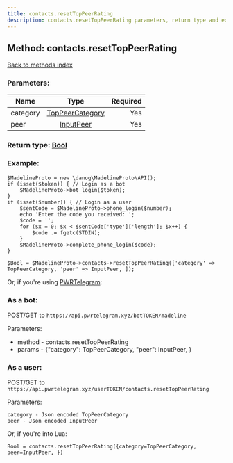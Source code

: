 ```yaml
---
title: contacts.resetTopPeerRating
description: contacts.resetTopPeerRating parameters, return type and example
---
```

## Method: contacts.resetTopPeerRating  
[Back to methods index](index.md)


### Parameters:

| Name     |    Type       | Required |
|----------|:-------------:|---------:|
|category|[TopPeerCategory](../types/TopPeerCategory.md) | Yes|
|peer|[InputPeer](../types/InputPeer.md) | Yes|


### Return type: [Bool](../types/Bool.md)

### Example:


```
$MadelineProto = new \danog\MadelineProto\API();
if (isset($token)) { // Login as a bot
    $MadelineProto->bot_login($token);
}
if (isset($number)) { // Login as a user
    $sentCode = $MadelineProto->phone_login($number);
    echo 'Enter the code you received: ';
    $code = '';
    for ($x = 0; $x < $sentCode['type']['length']; $x++) {
        $code .= fgetc(STDIN);
    }
    $MadelineProto->complete_phone_login($code);
}

$Bool = $MadelineProto->contacts->resetTopPeerRating(['category' => TopPeerCategory, 'peer' => InputPeer, ]);
```

Or, if you're using [PWRTelegram](https://pwrtelegram.xyz):

### As a bot:

POST/GET to `https://api.pwrtelegram.xyz/botTOKEN/madeline`

Parameters:

* method - contacts.resetTopPeerRating
* params - {"category": TopPeerCategory, "peer": InputPeer, }



### As a user:

POST/GET to `https://api.pwrtelegram.xyz/userTOKEN/contacts.resetTopPeerRating`

Parameters:

```
category - Json encoded TopPeerCategory
peer - Json encoded InputPeer

```

Or, if you're into Lua:

```
Bool = contacts.resetTopPeerRating({category=TopPeerCategory, peer=InputPeer, })
```


